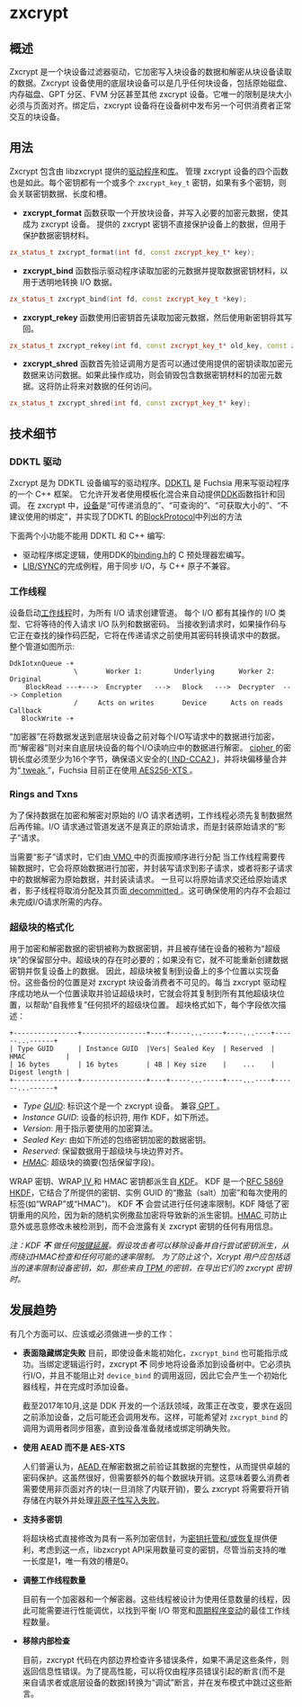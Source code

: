 # zxcrypt

<!--## Overview-->

## 概述

<!--zxcrypt is a block device filter driver that transparently encrypts data being written to and
decrypts being read from data a block device.  The underlying block device that a zxcrypt device
uses may be almost any block device, including raw disks, ramdisks, GPT partitions, FVM partitions
or even other zxcrypt devices.  The only restriction is that the block size be page-aligned.  Once
bound, the zxcrypt device will publish another block device in the device tree that consumers can
interact with normally.-->

Zxcrypt 是一个块设备过滤器驱动，它加密写入块设备的数据和解密从块设备读取的数据。Zxcrypt 设备使用的底层块设备可以是几乎任何块设备，包括原始磁盘、内存磁盘、GPT 分区、FVM 分区甚至其他 zxcrypt 设备。它唯一的限制是块大小必须与页面对齐。绑定后，zxcrypt 设备将在设备树中发布另一个可供消费者正常交互的块设备。

<!--## Usage-->

## 用法

<!--zxcrypt contains both a [driver](/src/devices/block/drivers/zxcrypt) and [library](/src/security/zxcrypt)
Provided by libzxcrypt.so are four functions for managing zxcrypt devices.  Each takes one or more
`zxcrypt_key_t` keys, which associates the key data, length, and slot in the case of multiple keys.-->

Zxcrypt 包含由 libzxcrypt 提供的[驱动程序](/src/devices/block/drivers/zxcrypt)和[库](/src/security/zxcrypt)。
管理 zxcrypt 设备的四个函数也是如此。每个密钥都有一个或多个 `zxcrypt_key_t` 密钥，如果有多个密钥，则会关联密钥数据、长度和槽。

<!--* The __zxcrypt_format__ function takes an open block device, and writes the necessary encrypted
  metadata to make it a zxcrypt device.  The zxcrypt key provided does not protect the data on the
  device directly, but is used to protect the data key material.-->

* __zxcrypt_format__ 函数获取一个开放块设备，并写入必要的加密元数据，使其成为 zxcrypt 设备。 提供的 zxcrypt 密钥不直接保护设备上的数据，但用于保护数据密钥材料。

```c++
zx_status_t zxcrypt_format(int fd, const zxcrypt_key_t* key);
```

<!--* The __zxcrypt_bind__ function instructs the driver to read the encrypted metadata and extract the
  data key material to use in transparently transforming I/O data.-->

* __zxcrypt_bind__ 函数指示驱动程序读取加密的元数据并提取数据密钥材料，以用于透明地转换 I/O 数据。

```c++
zx_status_t zxcrypt_bind(int fd, const zxcrypt_key_t *key);
```

<!--* The __zxcrypt_rekey__ function uses the old key to first read the encrypted metadata, and the new
  key to write it back.-->

* __zxcrypt_rekey__ 函数使用旧密钥首先读取加密元数据，然后使用新密钥将其写回。

```c++
zx_status_t zxcrypt_rekey(int fd, const zxcrypt_key_t* old_key, const zxcrypt_key_t* new_key);
```

<!--* The __zxcrypt_shred__ function first verifies that the caller can access the data by using the key
  provided to read the encrypted metadata.  If this succeeded, it then destroys the encrypted
  metadata containing the data key material.  This prevents any future access to the data.-->

* __zxcrypt_shred__ 函数首先验证调用方是否可以通过使用提供的密钥读取加密元数据来访问数据。如果此操作成功，则会销毁包含数据密钥材料的加密元数据。这将防止将来对数据的任何访问。

```c++
zx_status_t zxcrypt_shred(int fd, const zxcrypt_key_t* key);
```

<!--## Technical Details
### DDKTL Driver-->

## 技术细节
### DDKTL 驱动

<!--zxcrypt is written as a DDKTL device driver.  [src/lib/ddktl](/src/lib/ddktl) is a C++ framework
for writing drivers in Fuchsia.  It allows authors to automatically supply the
[src/lib/ddk](/src/lib/ddk) function pointers and callbacks by using templatized mix-ins.  In the
case of zxcrypt, the [device](/src/devices/block/drivers/zxcrypt/device.h) is "Messageable",
"IotxnQueueable", "GetSizable", "UnbindableDeprecated", and implements the methods listed in DDKTL's
[BlockProtocol](/sdk/banjo/fuchsia.hardware.block/block.fidl).-->

Zxcrypt 是为 DDKTL 设备编写的驱动程序。[DDKTL](/src/lib/ddktl) 是 Fuchsia 用来写驱动程序的一个 C++ 框架。
它允许开发者使用模板化混合来自动提供[DDK](/src/lib/ddk)函数指针和回调。
在 zxcrypt 中，[设备](/src/devices/block/drivers/zxcrypt/device.h)是“可传递消息的”、“可查询的”、“可获取大小的”、“不建议使用的绑定”，并实现了DDKTL 的[BlockProtocol](/sdk/banjo/fuchsia.hardware.block/block.fidl)中列出的方法

<!--There are two small pieces of functionality which cannot be written in DDKTL and C++:
* The driver binding logic, written using the C preprocessor macros of DDK's
  [binding.h](/src/lib/ddk/include/lib/ddk/binding.h).
* The completion routines of [ulib/sync](/zircon/system/ulib/sync), which are used for synchronous I/O
  and are incompatible with C++ atomics.-->

下面两个小功能不能用 DDKTL 和 C++ 编写:
* 驱动程序绑定逻辑，使用DDK的[binding.h](/src/lib/ddk/include/lib/ddk/binding.h)的 C 预处理器宏编写。
* [LIB/SYNC](/zircon/system/ulib/sync)的完成例程，用于同步 I/O，与 C++ 原子不兼容。

<!--### Worker Threads
The device starts [worker threads](/src/devices/block/drivers/zxcrypt/worker.h) that run for the duration
of the device and create a pipeline for all I/O requests.  Each has a type of I/O it operates on, a
queue of incoming requests I/O that it will wait on, and a data cipher.  When a request is received,
if the opcode matches the one it is looking for, it will use its cipher to transform the data in the
request before passing it along.

The overall pipeline is as shown:-->

### 工作线程
设备启动[工作线程](/src/device/block/rivers/zxcrypt/worker.h)时，为所有 I/O 请求创建管道。
每个 I/O 都有其操作的 I/O 类型、它将等待的传入请求 I/O 队列和数据密码。
当接收到请求时，如果操作码与它正在查找的操作码匹配，它将在传递请求之前使用其密码转换请求中的数据。
整个管道如图所示:
```
DdkIotxnQueue -+
                \       Worker 1:        Underlying      Worker 2:        Original
    BlockRead ---+--->  Encrypter   --->   Block   --->  Decrypter  ---> Completion
                /     Acts on writes       Device      Acts on reads      Callback
   BlockWrite -+
```

<!--The "encrypter" worker encrypts the data in every I/O write request before sending it to the
underlying block device, and the "decrypter" worker decrypts the data in every I/O read response
coming from the underlying block device.  The
[cipher](/src/security/fcrypto/cipher.h) must have a key length of at least 16 bytes,
be semantically secure ([IND-CCA2][ind-cca2]) and incorporate the block offset as a
"[tweak][tweak]".  Currently, [AES256-XTS][aes-xts] is in use.-->

“加密器”在将数据发送到底层块设备之前对每个I/O写请求中的数据进行加密，而“解密器”则对来自底层块设备的每个I/O读响应中的数据进行解密。
[cipher ](/src/security/fcrypto/cipher.h)的密钥长度必须至少为16个字节，确保语义安全的([ IND-CCA2 ][ind-cca2])，并将块偏移量合并为“[ tweak ][tweak]”，Fuchsia 目前正在使用[ AES256-XTS ][AES-XTS]。

<!--### Rings and Txns
In order to keep the encryption and decryption of data transparent to original I/O requester, the
workers must copy the data when transforming it.  The I/O request sent through the pipeline is not
actually the original request, but instead a "shadow" request that encapsulates the original
request.-->

### Rings and Txns
为了保持数据在加密和解密对原始的 I/O 请求者透明，工作线程必须先复制数据然后再传输。I/O 请求通过管道发送不是真正的原始请求，而是封装原始请求的“影子”请求。

<!--As shadow requests are needed, they are allocated backed sequentially by pages in the
[VMO](/docs/concepts/kernel/concepts.md#shared-memory-virtual-memory-objects-vmos-).  When the
worker needs to transform the data it either encrypts data from the original, encapsulated write
request into the shadow request, or decrypts data from the shadow request into the original,
encapsulated read request.  As soon as the original request can be handed back to the original
requester, the shadow request is deallocated and its page [decommitted](/docs/reference/syscalls/vmo_op_range.md).
This ensures no more memory is used than is needed for outstanding I/O requests.-->

当需要“影子”请求时，它们由[ VMO ](/docs/concepts/kernel/concepts.md#shared-memory-virtual-memory-objects-vmos-)中的页面按顺序进行分配
当工作线程需要传输数据时，它会将原始数据进行加密，并封装写请求到影子请求，或者将影子请求中的数据解密为原始数据，并封装读请求。
一旦可以将原始请求交还给原始请求者，影子线程将取消分配及其页面[ decommitted ](/docs/reference/syscalls/vmo_op_range.md)。这可确保使用的内存不会超过未完成I/O请求所需的内存。

<!--### Superblock Format
The key material for encrypting and decrypting the data is referred to as the data key, and is
stored in a reserved portion of the device called the `superblock`. The presence of this superblock
is critical; without it, it is impossible to recreate the data key and recover the data on the
device.  As a result, the superblock is copied to multiple locations on the device for redundancy.
These locations are not visible to zxcrypt block device consumers.  Whenever the zxcrypt driver
successfully reads and validates a superblock from one location, it will copy this to all other
superblock locations to help "self-heal" any corrupted superblock locations.

The superblock format is as follows, with each field described in turn:-->

### 超级块的格式化
用于加密和解密数据的密钥被称为数据密钥，并且被存储在设备的被称为“超级块”的保留部分中。超级块的存在时必要的；如果没有它，就不可能重新创建数据密钥并恢复设备上的数据。
因此，超级块被复制到设备上的多个位置以实现备份。这些备份的位置是对 zxcrypt 块设备消费者不可见的。每当 zxcrypt 驱动程序成功地从一个位置读取并验证超级块时，它就会将其复制到所有其他超级块位置，以帮助“自我修复”任何损坏的超级块位置。
超块格式如下，每个字段依次描述：
```
+----------------+----------------+----+-----...-----+----...----+------...------+
| Type GUID      | Instance GUID  |Vers| Sealed Key  | Reserved  | HMAC          |
| 16 bytes       | 16 bytes       | 4B | Key size    |    ...    | Digest length |
+----------------+----------------+----+-----...-----+----...----+------...------+
```

<!--* _Type [GUID][guid]_: Identifies this as a zxcrypt device. Compatible with
  [GPT](/src/storage/gpt/include/gpt/gpt.h).
* _Instance GUID_: Per-device identifier, used as the KDF salt as explained below.
* _Version_: Used to indicate which cryptographic algorithms to use.
* _Sealed Key_: The data key, encrypted by the wrap key as described below.
* _Reserved_: Unused data to align the superblock with the block boundary.
* [_HMAC_][hmac]: A keyed digest of the superblock up to this point (including the Reserved field).-->

* _Type [GUID][guid]_: 标识这个是一个 zxcrypt 设备。 兼容[ GPT ](/src/storage/gpt/include/gpt/gpt.h)。
* _Instance GUID_: 设备的标识符, 用作 KDF，如下所述。
* _Version_: 用于指示要使用的加密算法。
* _Sealed Key_: 由如下所述的包络密钥加密的数据密钥。
* _Reserved_: 保留数据用于超级块与块边界对齐。
* [_HMAC_][hmac]: 超级块的摘要(包括保留字段)。

<!--The wrap key, wrap [IV][iv], and HMAC key are all derived from a
[KDF](/src/security/fcrypto/hkdf.h).  This KDF is an [RFC 5869 HKDF][hkdf], which
combines the key provided, the "salt" of the instance GUID and a per-use label such as "wrap" or
"hmac".  The KDF does __NOT__ try to do any rate-limiting.  The KDF mitigates the risk of key reuse,
as a new random instance salt will lead to new derived keys.  The
[HMAC](/src/security/fcrypto/hmac.h) prevents accidental or malicious modification to
go undetected, without leaking any useful information about the zxcrypt key.-->

WRAP 密钥、WRAP[ IV ][iv]和 HMAC 密钥都派生自[ KDF](/src/security/fcrypto/hkdf.h)。
KDF 是一个[RFC 5869 HKDF][hkdf]，它结合了所提供的密钥、实例 GUID 的“撒盐（salt）加密”和每次使用的标签(如“WRAP”或“HMAC”)。
KDF __不__ 会尝试进行任何速率限制。KDF 降低了密钥重用的风险，因为新的随机实例撒盐加密将导致新的派生密钥。[HMAC ](/src/security/fcrypto/hmac.h)可防止意外或恶意修改未被检测到，而不会泄露有关 zxcrypt 密钥的任何有用信息。

<!--_NOTE: The KDF does __NOT__ do any [key stretching][stretch].  It is assumed that an attacker can
remove a device and attempt the key derivations on their own, bypassing the HMAC check and any
possible rate limits.  To prevent this, zxcrypt consumers should include properly rate-limited
device keys, e.g. those from a [TPM][tpm], in deriving their zxcrypt key._-->

_注：KDF __不__ 做任何[按键延展][stretch]。假设攻击者可以移除设备并自行尝试密钥派生，从而绕过HMAC检查和任何可能的速率限制。
为了防止这个，Xcrypt 用户应包括适当的速率限制设备密钥，如，那些来自[ TPM ][tpm]的密钥，在导出它们的 zxcrypt 密钥时。_

<!--## Future Work-->

## 发展趋势
<!--There are a number of areas where further work could, should, or must be done:-->

有几个方面可以、应该或必须做进一步的工作：

<!--* __Surface hidden bind failures__

  Currently, `zxcrypt_bind` may indicate success even though the device fails to initialize.
  zxcrypt is __NOT__ synchronously adding the device to the device tree when the binding logic is
  run.  It must do I/O and cannot block the call to `device_bind` from returning, so it spawn an
  initializer thread and adds the device when complete.

  As of 10/2017, this is an active area of DDK development and the policy is changing to requiring
  the device to be added before return, with an additional call to publish that may come later.
  With this it may be desirable to have the call to `zxcrypt_bind` block synchronously for callers
  until the device is ready or has unambiguously failed to bind.-->

* __表面隐藏绑定失败__
  目前，即使设备未能初始化，`zxcrypt_bind` 也可能指示成功。当绑定逻辑运行时，zxcrypt __不__ 同步地将设备添加到设备树中。它必须执行I/O，并且不能阻止对 `device_bind` 的调用返回，因此它会产生一个初始化器线程，并在完成时添加设备。

  截至2017年10月,这是 DDK 开发的一个活跃领域，政策正在改变，要求在返回之前添加设备，之后可能还会调用发布。这样，可能希望对 `zxcrypt_bind` 的调用为调用者同步阻塞，直到设备准备就绪或绑定明确失败。

<!--* __Use AEAD instead of AES-XTS__

  It is widely recognized that [AEADs][aead] provide superior cryptographic protection by validating
  the integrity of their data before decrypting it.  This is desirable, but requires additional
  per-block overhead.  This means either that consumers will need to consume non-page-aligned blocks
  (once the in-line overhead is removed), or zxcrypt will need to store the overhead out-of-line and
  handle [non-atomic write failures][atomic].-->

* __使用 AEAD 而不是 AES-XTS__

  人们普遍认为，[AEAD ][aead]在解密数据之前验证其数据的完整性，从而提供卓越的密码保护。这虽然很好，但需要额外的每个数据块开销。这意味着要么消费者需要使用非页面对齐的块(一旦消除了内联开销)，要么 zxcrypt 将需要将开销存储在内联外并处理[非原子性写入失败][atomic]。

<!--* __Support multiple keys__

  To facilitate [key escrow and/or recovery][escrow], it is straightforward to modify the superblock
  format to have a series of cryptographic envelopes.  In anticipation of this, the libzxcrypt API
  takes a variable number of keys, although the only length currently supported is 1, and the only
  valid slot is 0.-->

* __支持多密钥__

  将超块格式直接修改为具有一系列加密信封，为[密钥托管和/或恢复][escrow]提供便利，考虑到这一点，libzxcrypt API采用数量可变的密钥，尽管当前支持的唯一长度是1，唯一有效的槽是0。

<!--* __Adjust number of workers__

  Currently there is one encrypter and one decrypter.  These are designed to work with an arbitrary
  number of threads, so performance tuning may be need to find the optimal number of workers that
  balances I/O bandwidth with [scheduler churn][thrash].-->

* __调整工作线程数量__

  目前有一个加密器和一个解密器。这些线程被设计为使用任意数量的线程，因此可能需要进行性能调优，以找到平衡 I/O 带宽和[周期程序变动][thrash]的最佳工作线程数量。

<!--* __Remove internal checks__

  Currently, the zxcrypt code checks for many errors conditions at internal boundaries and returns
  informative errors if those conditions aren't met.  For performance, those that arise from
  programmer error only and not data from either the requester or underlying device could be
  converted to "debug" assertions that are skipped in release mode.-->

* __移除内部检查__

  目前，zxcrypt 代码在内部边界检查许多错误条件，如果不满足这些条件，则返回信息性错误。为了提高性能，可以将仅由程序员错误引起的断言(而不是来自请求者或底层设备的数据)转换为“调试”断言，并在发布模式中跳过这些断言。

[ind-cca2]: https://en.wikipedia.org/wiki/Ciphertext_indistinguishability
[tweak]: https://en.wikipedia.org/wiki/Block_cipher#Tweakable_block_ciphers
[aes-xts]: https://en.wikipedia.org/wiki/Disk_encryption_theory#XEX-based_tweaked-codebook_mode_with_ciphertext_stealing_.28XTS.29
[guid]: https://en.wikipedia.org/wiki/Universally_unique_identifier
[iv]: https://en.wikipedia.org/wiki/Initialization_vector
[hkdf]: https://tools.ietf.org/html/rfc5869
[hmac]: https://www.ietf.org/rfc/rfc2104.txt
[stretch]: https://en.wikipedia.org/wiki/Key_stretching
[tpm]: https://trustedcomputinggroup.org/work-groups/trusted-platform-module/
[aead]: https://tools.ietf.org/html/rfc5116
[atomic]: https://en.wikipedia.org/wiki/Atomic_commit
[escrow]: https://en.wikipedia.org/wiki/Key_escrow
[thrash]: https://en.wikipedia.org/wiki/Thrashing_(computer_science)#Other_uses
